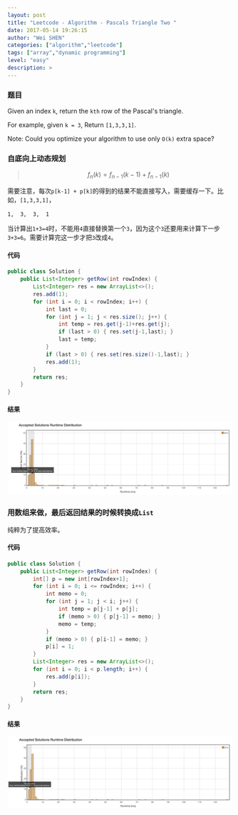 ```yaml
---
layout: post
title: "Leetcode - Algorithm - Pascals Triangle Two "
date: 2017-05-14 19:26:15
author: "Wei SHEN"
categories: ["algorithm","leetcode"]
tags: ["array","dynamic programming"]
level: "easy"
description: >
---
```


### 题目
Given an index `k`, return the `kth` row of the Pascal's triangle.

For example, given `k = 3`,
Return `[1,3,3,1]`.

Note:
Could you optimize your algorithm to use only `O(k)` extra space?

### 自底向上动态规划
> $$f_{n}(k) = f_{n-1}(k-1) + f_{n-1}(k)$$

需要注意，每次`p[k-1] + p[k]`的得到的结果不能直接写入，需要缓存一下。比如，`[1,3,3,1]`，
```
1,  3,  3,  1
```
当计算出`1+3=4`时，不能用`4`直接替换第一个`3`，因为这个`3`还要用来计算下一步`3+3=6`。需要计算完这一步才把`3`改成`4`。

#### 代码
```java
public class Solution {
    public List<Integer> getRow(int rowIndex) {
        List<Integer> res = new ArrayList<>();
        res.add(1);
        for (int i = 0; i < rowIndex; i++) {
            int last = 0;
            for (int j = 1; j < res.size(); j++) {
                int temp = res.get(j-1)+res.get(j);
                if (last > 0) { res.set(j-1,last); }
                last = temp;
            }
            if (last > 0) { res.set(res.size()-1,last); }
            res.add(1);
        }
        return res;
    }
}
```

#### 结果
![pascals-triangle-two-1](/images/leetcode/pascals-triangle-two-1.png)


### 用数组来做，最后返回结果的时候转换成`List`
纯粹为了提高效率。

#### 代码
```java
public class Solution {
    public List<Integer> getRow(int rowIndex) {
        int[] p = new int[rowIndex+1];
        for (int i = 0; i <= rowIndex; i++) {
            int memo = 0;
            for (int j = 1; j < i; j++) {
                int temp = p[j-1] + p[j];
                if (memo > 0) { p[j-1] = memo; }
                memo = temp;
            }
            if (memo > 0) { p[i-1] = memo; }
            p[i] = 1;
        }
        List<Integer> res = new ArrayList<>();
        for (int i = 0; i < p.length; i++) {
            res.add(p[i]);
        }
        return res;
    }
}
```

#### 结果
![pascals-triangle-two-2](/images/leetcode/pascals-triangle-two-2.png)

